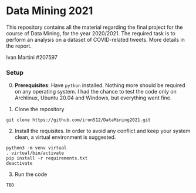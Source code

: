 # Data Mining 2021
This repository contains all the material regarding the final project for the course of Data Mining, for the year 2020/2021.
The required task is to perform an analysis on a dataset of COVID-related tweets. More details in the report.

Ivan Martini #207597

### Setup

0) **Prerequisites**: Have `python` installed. Nothing more should be required on any operating system. I had the chance to test the code only on Archlinux, Ubuntu 20.04 and Windows, but everything went fine.

1) Clone the repository
```
git clone https://github.com/iron512/DataMining2021.git
```

2) Install the requisites. In order to avoid any conflict and keep your system clean, a virtual environment is suggested.
```
python3 -m venv virtual
. virtual/bin/activate
pip install -r requirements.txt
deactivate
```

3) Run the code
```
TBD
```